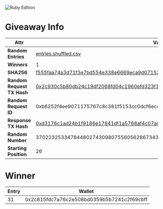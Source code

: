![Ruby Edition](https://lh3.googleusercontent.com/WktDlQdrAtqWGdsaP9bvYHeX3Et1LHE982KzufgsQYwpH4Vnl45aJwjGJp2TchDZ4i8ZmKRd83zPt-raaqwb4qEkDO52i9yAp5uZ=w300)

# Giveaway Info

| Attr | Val |
| ---- | --- |
| **Random Entries** | [entries.shuffled.csv](./entries.shuffled.csv) |
| **Winners** | 1 |
| **SHA256** | [f555faa74a3d71f3e7bd554e338e6669eca9d071528962bed45380b9af207627](./entries.shuffled.sha256.txt) |
| **Random Request TX Hash** | [0x2c930c5b80db24c19df2068fd04c1960efd323f1bd3cf433a709056773ba8e2d](https://polygonscan.com/tx/0x2c930c5b80db24c19df2068fd04c1960efd323f1bd3cf433a709056773ba8e2d) |
| **Random Request ID** | 0xb6252f4ee9071175767c8c381f5153cc0dcf6ec433a619d5da2a0570023bc4e6 |
| **Response TX Hash** | [0xd3176c1ad24b1f9186e17841df1a5768af4c07aca98b2a2b2c1cfe19e0198307](https://polygonscan.com/tx/0xd3176c1ad24b1f9186e17841df1a5768af4c07aca98b2a2b2c1cfe19e0198307) |
| **Random Number** | 37022325334784480274309807556056286734363032110694455273403619751018570321106 |
| **Starting Position** | 26 |

# Winner

| Entry | Wallet |
| ----- | ------ |
| 31 | 0x2c815fdc7a76c2e508bd0359b5b7241c2f69cbff |
